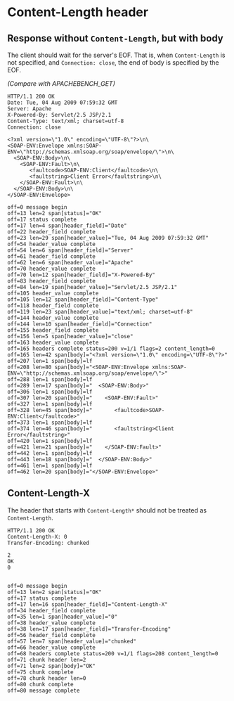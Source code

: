 Content-Length header
=====================

## Response without `Content-Length`, but with body

The client should wait for the server's EOF. That is, when
`Content-Length` is not specified, and `Connection: close`, the end of body is
specified by the EOF.

_(Compare with APACHEBENCH_GET)_

<!-- meta={"type": "response"} -->
```http
HTTP/1.1 200 OK
Date: Tue, 04 Aug 2009 07:59:32 GMT
Server: Apache
X-Powered-By: Servlet/2.5 JSP/2.1
Content-Type: text/xml; charset=utf-8
Connection: close

<?xml version=\"1.0\" encoding=\"UTF-8\"?>\n\
<SOAP-ENV:Envelope xmlns:SOAP-ENV=\"http://schemas.xmlsoap.org/soap/envelope/\">\n\
  <SOAP-ENV:Body>\n\
    <SOAP-ENV:Fault>\n\
       <faultcode>SOAP-ENV:Client</faultcode>\n\
       <faultstring>Client Error</faultstring>\n\
    </SOAP-ENV:Fault>\n\
  </SOAP-ENV:Body>\n\
</SOAP-ENV:Envelope>
```

```log
off=0 message begin
off=13 len=2 span[status]="OK"
off=17 status complete
off=17 len=4 span[header_field]="Date"
off=22 header_field complete
off=23 len=29 span[header_value]="Tue, 04 Aug 2009 07:59:32 GMT"
off=54 header_value complete
off=54 len=6 span[header_field]="Server"
off=61 header_field complete
off=62 len=6 span[header_value]="Apache"
off=70 header_value complete
off=70 len=12 span[header_field]="X-Powered-By"
off=83 header_field complete
off=84 len=19 span[header_value]="Servlet/2.5 JSP/2.1"
off=105 header_value complete
off=105 len=12 span[header_field]="Content-Type"
off=118 header_field complete
off=119 len=23 span[header_value]="text/xml; charset=utf-8"
off=144 header_value complete
off=144 len=10 span[header_field]="Connection"
off=155 header_field complete
off=156 len=5 span[header_value]="close"
off=163 header_value complete
off=165 headers complete status=200 v=1/1 flags=2 content_length=0
off=165 len=42 span[body]="<?xml version=\"1.0\" encoding=\"UTF-8\"?>"
off=207 len=1 span[body]=lf
off=208 len=80 span[body]="<SOAP-ENV:Envelope xmlns:SOAP-ENV=\"http://schemas.xmlsoap.org/soap/envelope/\">"
off=288 len=1 span[body]=lf
off=289 len=17 span[body]="  <SOAP-ENV:Body>"
off=306 len=1 span[body]=lf
off=307 len=20 span[body]="    <SOAP-ENV:Fault>"
off=327 len=1 span[body]=lf
off=328 len=45 span[body]="       <faultcode>SOAP-ENV:Client</faultcode>"
off=373 len=1 span[body]=lf
off=374 len=46 span[body]="       <faultstring>Client Error</faultstring>"
off=420 len=1 span[body]=lf
off=421 len=21 span[body]="    </SOAP-ENV:Fault>"
off=442 len=1 span[body]=lf
off=443 len=18 span[body]="  </SOAP-ENV:Body>"
off=461 len=1 span[body]=lf
off=462 len=20 span[body]="</SOAP-ENV:Envelope>"
```

## Content-Length-X

The header that starts with `Content-Length*` should not be treated as
`Content-Length`.

<!-- meta={"type": "response"} -->
```http
HTTP/1.1 200 OK
Content-Length-X: 0
Transfer-Encoding: chunked

2
OK
0


```

```log
off=0 message begin
off=13 len=2 span[status]="OK"
off=17 status complete
off=17 len=16 span[header_field]="Content-Length-X"
off=34 header_field complete
off=35 len=1 span[header_value]="0"
off=38 header_value complete
off=38 len=17 span[header_field]="Transfer-Encoding"
off=56 header_field complete
off=57 len=7 span[header_value]="chunked"
off=66 header_value complete
off=68 headers complete status=200 v=1/1 flags=208 content_length=0
off=71 chunk header len=2
off=71 len=2 span[body]="OK"
off=75 chunk complete
off=78 chunk header len=0
off=80 chunk complete
off=80 message complete
```
